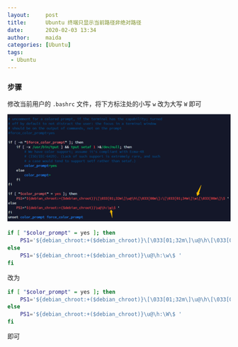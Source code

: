 ```yaml
---
layout:     post
title:      Ubuntu 终端只显示当前路径非绝对路径
date:       2020-02-03 13:34
author:     maida
categories: [Ubuntu]
tags:
 - Ubuntu
---
```


### 步骤

修改当前用户的 `.bashrc` 文件，将下方标注处的小写 `w` 改为大写 `W` 即可

![wW](/imgs/JeKyll/2020/02031334_01.png) 

```bash
if [ "$color_prompt" = yes ]; then
    PS1='${debian_chroot:+($debian_chroot)}\[\033[01;32m\]\u@\h\[\033[00m\]:\[\033[01;34m\]\w\[\033[00m\]\$ '
else
    PS1='${debian_chroot:+($debian_chroot)}\u@\h:\w\$ '
fi
```

改为

```bash
if [ "$color_prompt" = yes ]; then
    PS1='${debian_chroot:+($debian_chroot)}\[\033[01;32m\]\u@\h\[\033[00m\]:\[\033[01;34m\]\W\[\033[00m\]\$ '
else
    PS1='${debian_chroot:+($debian_chroot)}\u@\h:\W\$ '
fi
```

即可
